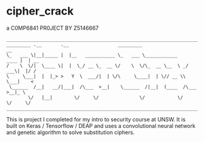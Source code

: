 # cipher_crack
a C0MP6841 PR0JECT BY Z5146667
```
________________________________________________________________________________
_________ .__       .__                  _________                       __     
\_   ___ \|__|_____ |  |__   ___________ \_   ___ \____________    ____ |  | __ 
/    \  \/|  \____ \|  |  \_/ __ \_  __ \/    \  \/\_  __ \__  \ _/ ___\|  |/ / 
\     \___|  |  |_> >   Y  \  ___/|  | \/\     \____|  | \// __ \\  \___|    <  
 \______  /__|   __/|___|  /\___  >__|    \______  /|__|  (____  /\___  >__|_ \ 
        \/   |__|        \/     \/               \/            \/     \/     \/ 
________________________________________________________________________________
```

This is project I completed for my intro to security course at UNSW.
It is built on Keras / Tensorflow / DEAP and uses a convolutional 
neural network and genetic algorithm to solve substitution ciphers.
